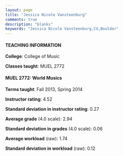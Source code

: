 ```yaml
---
layout: page
title: "Jessica Nicole Vansteenburg" 
comments: true
description: "blanks"
keywords: "Jessica Nicole Vansteenburg,CU,Boulder"
---
```

<head>
<script src="https://ajax.googleapis.com/ajax/libs/jquery/2.1.3/jquery.min.js"></script>
<script src="https://dl.dropboxusercontent.com/s/pc42nxpaw1ea4o9/highcharts.js?dl=0"></script>
<!-- <script src="../assets/js/highcharts.js"></script> -->
<style type="text/css">@font-face {
	font-family: "Bebas Neue";
	src: url(https://www.filehosting.org/file/details/544349/BebasNeue Regular.otf) format("opentype");
	}
	h1.Bebas { 
		font-family: "Bebas Neue", Verdana, Tahoma;
	}
</style>
</head>
	   
#### TEACHING INFORMATION

**College**: College of Music

**Classes taught**: MUEL 2772

#### MUEL 2772: World Musics

**Terms taught**: Fall 2013, Spring 2014

**Instructor rating**: 4.52

**Standard deviation in instructor rating**: 0.27

**Average grade** (4.0 scale): 2.94

**Standard deviation in grades** (4.0 scale): 0.06

**Average workload** (raw): 1.74

**Standard deviation in workload** (raw): 0.12

